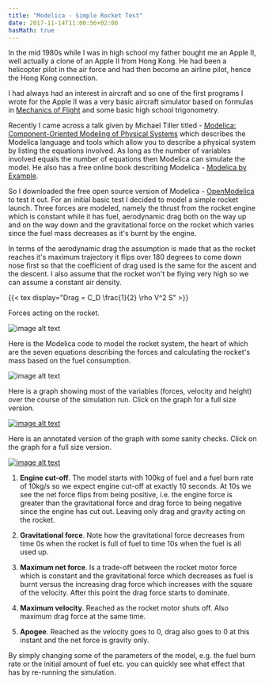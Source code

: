 ```yaml
---
title: "Modelica - Simple Rocket Test"
date: 2017-11-14T11:00:56+02:00
hasMath: true
---
```


In the mid 1980s while I was in high school my father bought me an Apple II, well actually a clone 
of an Apple II from Hong Kong. He had been a helicopter pilot in the air force and had then become 
an airline pilot, hence the Hong Kong connection.

I had always had an interest in aircraft and so one of the first programs I wrote for the Apple II 
was a very basic aircraft simulator based on formulas in [Mechanics of Flight](https://www.amazon.com/Mechanics-Flight-11th-R-H-Barnard/dp/1405823593/ref=sr_1_1?s=books&ie=UTF8&qid=1509652774&sr=1-1&dpID=41fgAU7RU9L&preST=_SY291_BO1,204,203,200_QL40_&dpSrc=srch) 
and some basic high school trigonometry.

Recently I came across a talk given by Michael Tiller titled - [Modelica: Component-Oriented Modeling of Physical Systems](https://www.youtube.com/watch?v=-mvEUuc-sWE) 
which describes the Modelica language and tools which allow you to describe a physical system by 
listing the equations involved. As long as the number of variables involved equals the number of 
equations then Modelica can simulate the model. He also has a free online book describing Modelica -
 [Modelica by Example](https://mbe.modelica.university/).

So I downloaded the free open source version of Modelica - [OpenModelica](https://www.openmodelica.org/) 
to test it out. For an initial basic test I decided to model a simple rocket launch. Three forces 
are modeled, namely the thrust from the rocket engine which is constant while it has fuel, aerodynamic 
drag both on the way up and on the way down and the gravitational force on the rocket which varies since 
the fuel mass decreases as it's burnt by the engine.

In terms of the aerodynamic drag the assumption is made that as the rocket reaches it's maximum trajectory 
it flips over 180 degrees to come down nose first so that the coefficient of drag used is the same for the 
ascent and the descent. I also assume that the rocket won't be flying very high so we can assume a constant 
air density.

{{< tex display="Drag = C_D \frac{1}{2} \rho V^2 S" >}}

Forces acting on the rocket.

![image alt text](/images/modelica-simple-rocket-test/simplerocketforces.png)

Here is the Modelica code to model the rocket system, the heart of which are the seven equations describing the 
forces and calculating the rocket's mass based on the fuel consumption.

![image alt text](/images/modelica-simple-rocket-test/modelicarocketmodel.png)

Here is a graph showing most of the variables (forces, velocity and height) over the course of the simulation run. 
Click on the graph for a full size version.

[![image alt text](/images/modelica-simple-rocket-test/simplerocketgraph1.png)](/images/modelica-simple-rocket-test/simplerocketgraph1.png)

Here is an annotated version of the graph with some sanity checks. Click on the graph for a full size version.

[![image alt text](/images/modelica-simple-rocket-test/simplerocketgraph-annotated.png)](/images/modelica-simple-rocket-test/simplerocketgraph-annotated.png)

1. **Engine cut-off**. The model starts with 100kg of fuel and a fuel burn rate of 10kg/s so we expect 
engine cut-off at exactly 10 seconds. At 10s we see the net force flips from being positive, i.e. the 
engine force is greater than the gravitational force and drag force to being negative since the engine 
has cut out. Leaving only drag and gravity acting on the rocket.

2. **Gravitational force**. Note how the gravitational force decreases from time 0s when the rocket is 
full of fuel to time 10s when the fuel is all used up.

3. **Maximum net force**. Is a trade-off between the rocket motor force which is constant and the gravitational 
force which decreases as fuel is burnt versus the increasing drag force which increases with the square of the 
velocity. After this point the drag force starts to dominate.

4. **Maximum velocity**. Reached as the rocket motor shuts off. Also maximum drag force at the same time.

5. **Apogee**. Reached as the velocity goes to 0, drag also goes to 0 at this instant and the net force is gravity only.

By simply changing some of the parameters of the model, e.g. the fuel burn rate or the initial amount of fuel etc. 
you can quickly see what effect that has by re-running the simulation.

